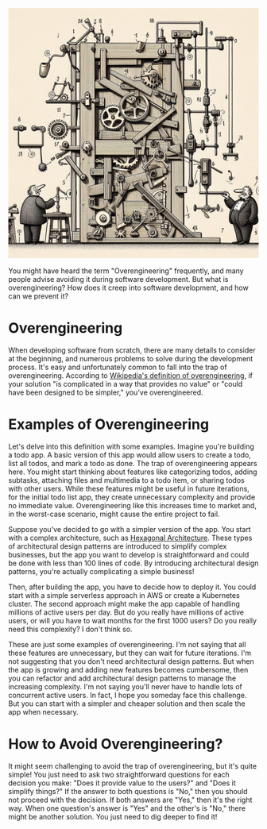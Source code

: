 ![OverEngineering](/images/2024-05-11-OverEngineering.jpg)

You might have heard the term "Overengineering" frequently, and many people advise avoiding it during software development. But what is overengineering? How does it creep into software development, and how can we prevent it?

# Overengineering

When developing software from scratch, there are many details to consider at the beginning, and numerous problems to solve during the development process. It's easy and unfortunately common to fall into the trap of overengineering. According to [Wikipedia's definition of overengineering](https://en.wikipedia.org/wiki/Overengineering), if your solution "is complicated in a way that provides no value" or "could have been designed to be simpler," you've overengineered.

# Examples of Overengineering

Let's delve into this definition with some examples. Imagine you're building a todo app. A basic version of this app would allow users to create a todo, list all todos, and mark a todo as done. The trap of overengineering appears here. You might start thinking about features like categorizing todos, adding subtasks, attaching files and multimedia to a todo item, or sharing todos with other users. While these features might be useful in future iterations, for the initial todo list app, they create unnecessary complexity and provide no immediate value. Overengineering like this increases time to market and, in the worst-case scenario, might cause the entire project to fail.

Suppose you've decided to go with a simpler version of the app. You start with a complex architecture, such as [Hexagonal Architecture](https://en.wikipedia.org/wiki/Hexagonal_architecture_(software)). These types of architectural design patterns are introduced to simplify complex businesses, but the app you want to develop is straightforward and could be done with less than 100 lines of code. By introducing architectural design patterns, you're actually complicating a simple business!

Then, after building the app, you have to decide how to deploy it. You could start with a simple serverless approach in AWS or create a Kubernetes cluster. The second approach might make the app capable of handling millions of active users per day. But do you really have millions of active users, or will you have to wait months for the first 1000 users? Do you really need this complexity? I don't think so.

These are just some examples of overengineering. I'm not saying that all these features are unnecessary, but they can wait for future iterations. I'm not suggesting that you don't need architectural design patterns. But when the app is growing and adding new features becomes cumbersome, then you can refactor and add architectural design patterns to manage the increasing complexity. I'm not saying you'll never have to handle lots of concurrent active users. In fact, I hope you someday face this challenge. But you can start with a simpler and cheaper solution and then scale the app when necessary.

# How to Avoid Overengineering?

It might seem challenging to avoid the trap of overengineering, but it's quite simple! You just need to ask two straightforward questions for each decision you make: "Does it provide value to the users?" and "Does it simplify things?" If the answer to both questions is "No," then you should not proceed with the decision. If both answers are "Yes," then it's the right way. When one question's answer is "Yes" and the other's is "No," there might be another solution. You just need to dig deeper to find it!